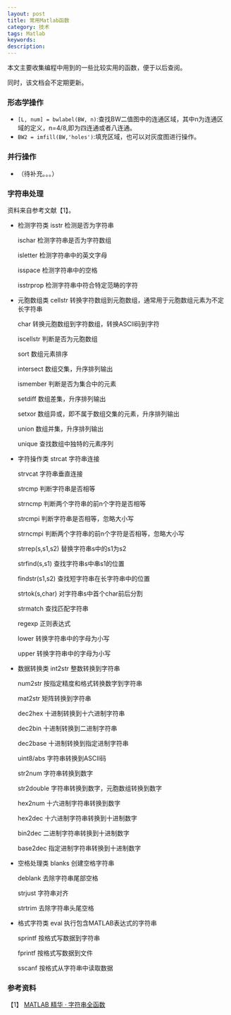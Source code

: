 ```yaml
---
layout: post
title: 常用Matlab函数
category: 技术
tags: Matlab
keywords: 
description: 
---
```


本文主要收集编程中用到的一些比较实用的函数，便于以后查阅。
		
同时，该文档会不定期更新。
		

### 形态学操作

- `[L, num] = bwlabel(BW, n)`:查找BW二值图中的连通区域，其中n为连通区域的定义，n=4/8,即为四连通或者八连通。
- `BW2 = imfill(BW,'holes')`:填充区域，也可以对灰度图进行操作。

### 并行操作

- （待补充。。。）

### 字符串处理

资料来自参考文献【1】。


- 检测字符类
  isstr             检测是否为字符串
  
  ischar            检测字符串是否为字符数组
  
  isletter          检测字符串中的英文字母
  
  isspace           检测字符串中的空格
  
  isstrprop         检测字符串中符合特定范畴的字符
 
- 元胞数组类
  cellstr           转换字符数组到元胞数组，通常用于元胞数组元素为不定长字符串
  
  char              转换元胞数组到字符数组，转换ASCII码到字符
  
  iscellstr         判断是否为元胞数组
  
  sort              数组元素排序
  
  intersect         数组交集，升序排列输出
  
  ismember          判断是否为集合中的元素
  
  setdiff           数组差集，升序排列输出
  
  setxor            数组异或，即不属于数组交集的元素，升序排列输出
  
  union             数组并集，升序排列输出
  
  unique            查找数组中独特的元素序列
 
- 字符操作类
  strcat            字符串连接
  
  strvcat           字符串垂直连接
  
  strcmp            判断字符串是否相等
  
  strncmp           判断两个字符串的前n个字符是否相等
  
  strcmpi           判断字符串是否相等，忽略大小写
  
  strncmpi          判断两个字符串的前n个字符是否相等，忽略大小写
  
  strrep(s,s1,s2)   替换字符串s中的s1为s2
  
  strfind(s,s1)     查找字符串s中串s1的位置
  
  findstr(s1,s2)    查找短字符串在长字符串中的位置
  
  strtok(s,char)    对字符串s中首个char前后分割
  
  strmatch          查找匹配字符串
  
  regexp            正则表达式
  
  lower             转换字符串中的字母为小写
  
  upper             转换字符串中的字母为小写
 
- 数据转换类
  int2str           整数转换到字符串
  
  num2str           按指定精度和格式转换数字到字符串
  
  mat2str           矩阵转换到字符串
  
  dec2hex           十进制转换到十六进制字符串
  
  dec2bin           十进制转换到二进制字符串
  
  dec2base          十进制转换到指定进制字符串
  
  uint8/abs         字符串转换到ASCII码
  
  str2num           字符串转换到数字
  
  str2double        字符串转换到数字，元胞数组转换到数字
  
  hex2num           十六进制字符串转换到数字
  
  hex2dec           十六进制字符串转换到十进制数字
  
  bin2dec           二进制字符串转换到十进制数字
  
  base2dec          指定进制字符串转换到十进制数字
 
- 空格处理类
  blanks            创建空格字符串
  
  deblank           去除字符串尾部空格
  
  strjust           字符串对齐
  
  strtrim           去除字符串头尾空格
 
- 格式字符类
  eval              执行包含MATLAB表达式的字符串
  
  sprintf           按格式写数据到字符串
  
  fprintf           按格式写数据到文件
  
  sscanf            按格式从字符串中读取数据

### 参考资料

【1】 [MATLAB 精华 · 字符串全函数 ](http://blog.sina.com.cn/s/blog_5d06e2390100l3aw.html)
